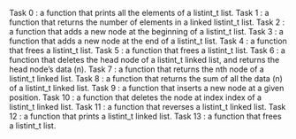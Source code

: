 Task 0 : a function that prints all the elements of a listint_t list.
Task 1 : a function that returns the number of elements in a linked listint_t list.
Task 2 : a function that adds a new node at the beginning of a listint_t list.
Task 3 : a function that adds a new node at the end of a listint_t list.
Task 4 : a function that frees a listint_t list.
Task 5 : a function that frees a listint_t list.
Task 6 : a function that deletes the head node of a listint_t linked list, and returns the head node’s data (n).
Task 7 : a function that returns the nth node of a listint_t linked list.
Task 8 : a function that returns the sum of all the data (n) of a listint_t linked list.
Task 9 :  a function that inserts a new node at a given position.
Task 10 :  a function that deletes the node at index index of a listint_t linked list.
Task 11 : a function that reverses a listint_t linked list.
Task 12 : a function that prints a listint_t linked list.
Task 13 : a function that frees a listint_t list.
